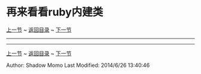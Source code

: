 # 再来看看ruby内建类 #
[上一节](https://shadowmomo.github.io/rgss3-guide/p/eleventh.html) ~ [返回目录](https://shadowmomo.github.io/rgss3-guide/) ~ [下一节](https://shadowmomo.github.io/rgss3-guide/p/thirteenth.html)

---


---
[上一节](https://shadowmomo.github.io/rgss3-guide/p/eleventh.html) ~ [返回目录](https://shadowmomo.github.io/rgss3-guide/) ~ [下一节](https://shadowmomo.github.io/rgss3-guide/p/thirteenth.html)

Author: Shadow Momo
Last Modified: 2014/6/26 13:40:46 